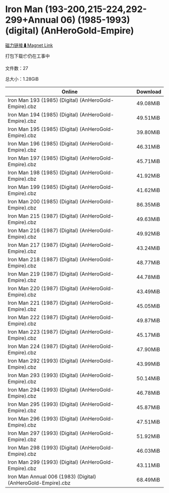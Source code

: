 # Iron Man (193-200,215-224,292-299+Annual 06) (1985-1993) (digital) (AnHeroGold-Empire)

[磁力链接⬇Magnet Link](magnet:?xt=urn:btih:4e4f1e7a744ece4989a88747583bd2fd4eae0ee9&dn=Iron%20Man%20%28193-200%2C215-224%2C292-299%2BAnnual%2006%29%20%281985-1993%29%20%28digital%29%20%28AnHeroGold-Empire%29)

打包下载📦仍在工事中

文件数：27

总大小：1.28GiB

Online | Download
--- | ---
Iron Man 193 (1985) (Digital) (AnHeroGold-Empire).cbz | 49.08MiB
Iron Man 194 (1985) (Digital) (AnHeroGold-Empire).cbz | 49.51MiB
Iron Man 195 (1985) (Digital) (AnHeroGold-Empire).cbz | 39.80MiB
Iron Man 196 (1985) (Digital) (AnHeroGold-Empire).cbz | 46.31MiB
Iron Man 197 (1985) (Digital) (AnHeroGold-Empire).cbz | 45.71MiB
Iron Man 198 (1985) (Digital) (AnHeroGold-Empire).cbz | 41.92MiB
Iron Man 199 (1985) (Digital) (AnHeroGold-Empire).cbz | 41.62MiB
Iron Man 200 (1985) (Digital) (AnHeroGold-Empire).cbz | 86.35MiB
Iron Man 215 (1987) (Digital) (AnHeroGold-Empire).cbz | 49.63MiB
Iron Man 216 (1987) (Digital) (AnHeroGold-Empire).cbz | 49.92MiB
Iron Man 217 (1987) (Digital) (AnHeroGold-Empire).cbz | 43.24MiB
Iron Man 218 (1987) (Digital) (AnHeroGold-Empire).cbz | 48.77MiB
Iron Man 219 (1987) (Digital) (AnHeroGold-Empire).cbz | 44.78MiB
Iron Man 220 (1987) (Digital) (AnHeroGold-Empire).cbz | 43.49MiB
Iron Man 221 (1987) (Digital) (AnHeroGold-Empire).cbz | 45.05MiB
Iron Man 222 (1987) (Digital) (AnHeroGold-Empire).cbz | 49.87MiB
Iron Man 223 (1987) (Digital) (AnHeroGold-Empire).cbz | 45.17MiB
Iron Man 224 (1987) (Digital) (AnHeroGold-Empire).cbz | 47.90MiB
Iron Man 292 (1993) (Digital) (AnHeroGold-Empire).cbz | 43.99MiB
Iron Man 293 (1993) (Digital) (AnHeroGold-Empire).cbz | 50.14MiB
Iron Man 294 (1993) (Digital) (AnHeroGold-Empire).cbz | 46.78MiB
Iron Man 295 (1993) (Digital) (AnHeroGold-Empire).cbz | 45.87MiB
Iron Man 296 (1993) (Digital) (AnHeroGold-Empire).cbz | 47.51MiB
Iron Man 297 (1993) (Digital) (AnHeroGold-Empire).cbz | 51.92MiB
Iron Man 298 (1993) (Digital) (AnHeroGold-Empire).cbz | 46.03MiB
Iron Man 299 (1993) (Digital) (AnHeroGold-Empire).cbz | 43.11MiB
Iron Man Annual 006 (1983) (Digital) (AnHeroGold-Empire).cbz | 68.49MiB